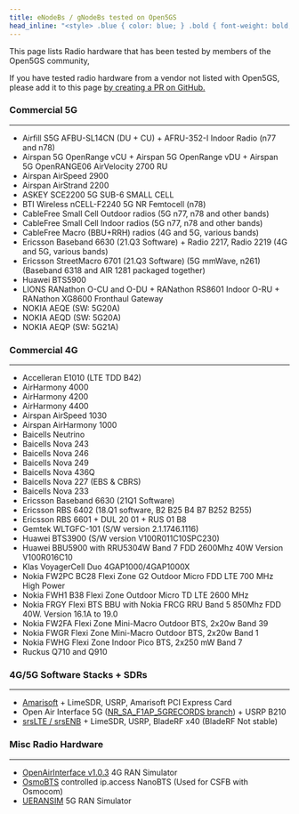 ```yaml
---
title: eNodeBs / gNodeBs tested on Open5GS
head_inline: "<style> .blue { color: blue; } .bold { font-weight: bold; } </style>"
---
```


This page lists Radio hardware that has been tested by members of the Open5GS community,

If you have tested radio hardware from a vendor not listed with Open5GS, please add it to this page [by creating a PR on GitHub.](https://github.com/open5gs/open5gs)

### Commercial 5G
---
 * Airfill S5G AFBU-SL14CN (DU + CU) + AFRU-352-I Indoor Radio (n77 and n78)
 * Airspan 5G OpenRange vCU + Airspan 5G OpenRange vDU + Airspan 5G OpenRANGE06 AirVelocity 2700 RU
 * Airspan AirSpeed 2900
 * Airspan AirStrand 2200
 * ASKEY SCE2200 5G SUB-6 SMALL CELL
 * BTI Wireless nCELL-F2240 5G NR Femtocell (n78)
 * CableFree Small Cell Outdoor radios (5G n77, n78 and other bands)
 * CableFree Small Cell Indoor radios (5G n77, n78 and other bands)
 * CableFree Macro (BBU+RRH) radios (4G and 5G, various bands)
 * Ericsson Baseband 6630 (21.Q3 Software) + Radio 2217, Radio 2219 (4G and 5G, various bands)
 * Ericsson StreetMacro 6701 (21.Q3 Software) (5G mmWave, n261) (Baseband 6318 and AIR 1281 packaged together)
 * Huawei BTS5900
 * LIONS RANathon O-CU and O-DU + RANathon RS8601 Indoor O-RU + RANathon XG8600 Fronthaul Gateway
 * NOKIA AEQE (SW: 5G20A)
 * NOKIA AEQD (SW: 5G20A)
 * NOKIA AEQP (SW: 5G21A)

### Commercial 4G
---

 * Accelleran E1010 (LTE TDD B42)
 * AirHarmony 4000
 * AirHarmony 4200
 * AirHarmony 4400
 * Airspan AirSpeed 1030
 * Airspan AirHarmony 1000
 * Baicells Neutrino
 * Baicells Nova 243
 * Baicells Nova 246
 * Baicells Nova 249
 * Baicells Nova 436Q
 * Baicells Nova 227 (EBS & CBRS)
 * Baicells Nova 233
 * Ericsson Baseband 6630 (21Q1 Software)
 * Ericsson RBS 6402 (18.Q1 software, B2 B25 B4 B7 B252 B255)
 * Ericsson RBS 6601 + DUL 20 01 + RUS 01 B8 
 * Gemtek WLTGFC-101 (S/W version 2.1.1746.1116)
 * Huawei BTS3900 (S/W version V100R011C10SPC230)
 * Huawei BBU5900 with RRU5304W Band 7 FDD 2600Mhz 40W Version V100R016C10
 * Klas VoyagerCell Duo 4GAP1000/4GAP1000X
 * Nokia FW2PC BC28 Flexi Zone G2 Outdoor Micro FDD LTE 700 MHz High Power
 * Nokia FWH1 B38 Flexi Zone Outdoor Micro TD LTE 2600 MHz
 * Nokia FRGY Flexi BTS BBU with Nokia FRCG RRU Band 5 850Mhz FDD 40W. Version 16.1A to 19.0
 * Nokia FW2FA Flexi Zone Mini-Macro Outdoor BTS, 2x20w Band 39
 * Nokia FWGR Flexi Zone Mini-Macro Outdoor BTS, 2x20w Band 1
 * Nokia FWHG Flexi Zone Indoor Pico BTS, 2x250 mW Band 7
 * Ruckus Q710 and Q910

### 4G/5G Software Stacks + SDRs
---

 * [Amarisoft](https://www.amarisoft.com/) + LimeSDR, USRP, Amarisoft PCI Express Card
 * Open Air Interface 5G ([NR_SA_F1AP_5GRECORDS branch](https://gitlab.eurecom.fr/oai/openairinterface5g/-/tree/NR_SA_F1AP_5GRECORDS)) + USRP B210
 * [srsLTE / srsENB](https://github.com/srsLTE/srsLTE) + LimeSDR, USRP, BladeRF x40 (BladeRF Not stable)

### Misc Radio Hardware
---
 * [OpenAirInterface v1.0.3](https://gitlab.eurecom.fr/oai/openairinterface5g/-/tree/v1.0.3) 4G RAN Simulator
 * [OsmoBTS](https://osmocom.org/projects/osmobts/wiki) controlled ip.access NanoBTS (Used for CSFB with Osmocom)
 * [UERANSIM](https://github.com/aligungr/UERANSIM) 5G RAN Simulator
